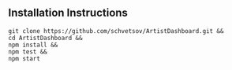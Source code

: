 ## Installation Instructions

```
git clone https://github.com/schvetsov/ArtistDashboard.git &&
cd ArtistDashboard &&
npm install &&
npm test &&
npm start
```
